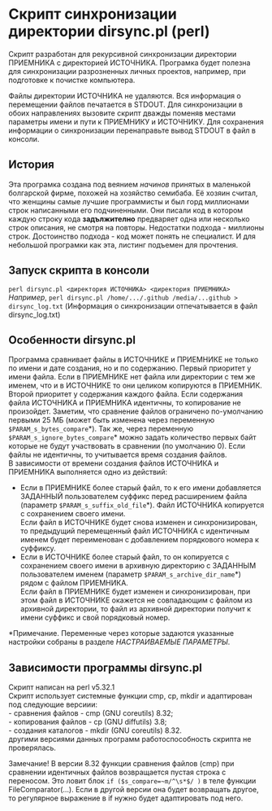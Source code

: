 
# Скрипт синхронизации директории dirsync.pl (perl)

Скрипт разработан для рекурсивной синхронизации директории ПРИЕМНИКА с директорией ИСТОЧНИКА. 
Програмка будет полезна для синхронизации разрозненных личных проектов, например, при подготовке к почистке компьютера.

Файлы директории ИСТОЧНИКА не удаляются. Вся информация о перемещении файлов печатается в STDOUT.
Для синхронизации в обоих направлениях вызовите скрипт дважды поменяв местами параметры имени и пути к ПРИЕМНИКУ и ИСТОЧНИКУ.
Для сохранения информации о синхронизации перенаправьте вывод STDOUT в файл в консоли.

## История
Эта програмка создана под веянием *начинов* принятых в маленькой болгарской фирме, похожей на хозяйство семибаба.
Её хозяин считал, что женщины самые лучшие программисты и был горд миллионами строк написанными его подчиненными. Они писали код в котором каждую строку кода **задължително** предваряет одна или несколько строк описания, не смотря на повторы. Недостатки подхода - миллионы строк.  Достоинство подхода - код может понять не специалист. И для небольшой програмки как эта, листинг подъемен для прочтения.

## Запуск скрипта в консоли
`perl dirsync.pl <директория ИСТОЧНИКА> <директория ПРИЕМНИКА>`\
*Например*, ```perl dirsync.pl /home/.../.github /media/...github > dirsync_log.txt``` (Информация о синхронизации отпечатывается в файл dirsync_log.txt)

## Особенности dirsync.pl
Программа сравнивает файлы в ИСТОЧНИКЕ и ПРИЕМНИКЕ не только по имени и дате создания, но и по содержанию.
Первый приоритет у имени файла. Если в ПРИЕМНИКЕ нет файла или директории с тем же именем, что и в ИСТОЧНИКЕ то они целиком копируются в ПРИЕМНИК.
Второй приоритет у содержания каждого файла. Если содержания файла ИСТОЧНИКА и ПРИЕМНИКА идентичны, то копирование не произойдет.
Заметим, что сравнение файлов ограничено по-умолчанию первыми 25 МБ (может быть изменена через переменную `$PARAM_s_bytes_compare`\*). Так же, через
переменную `$PARAM_s_ignore_bytes_compare`\* можно задать количество первых байт которые не будут участвовать в сравнении (по умолчанию 0). 
Если файлы не идентичны, то учитывается время создания файлов.\
В зависимости от времени создания файлов ИСТОЧНИКА и ПРИЕМНИКА выполняется одно из действий:
* Если в ПРИЕМНИКЕ более старый файл, то к его имени добавляется ЗАДАННЫЙ пользователем суффикс перед расширением файла (параметр `$PARAM_s_suffix_old_file`\*). Файл ИСТОЧНИКА копируется с сохранением своего имени.\
Если файл в ИСТОЧНИКЕ будет снова изменен и синхронизирован, 
то предыдущий перемещенный файл ИСТОЧНИКА с идентичным именем будет переименован с добавлением порядкового номера к суффиксу.
* Если в ИСТОЧНИКЕ более старый файл, то он копируется с сохранением своего имени в архивную директорию с ЗАДАННЫМ пользователем именем 
(параметр `$PARAM_s_archive_dir_name`\*) рядом с файлом ПРИЕМНИКА.\
Если файл в ПРИЕМНИКЕ будет изменен и синхронизирован, при этом файл в ИСТОЧНИКЕ окажется не совпадающим с файлом из архивной директории, 
то файл из архивной директории получит к имени суффикс и свой порядковый номер.

\*Примечание. Переменные через которые задаются указанные настройки собраны в разделе *НАСТРАИВАЕМЫЕ ПАРАМЕТРЫ*.

## Зависимости программы dirsync.pl
Скрипт написан на perl v5.32.1\
Скрипт использует системные функции cmp, cp, mkdir и адаптирован под следующие версиии:\
	- сравнения файлов - cmp (GNU coreutils) 8.32;\
	- копирования файлов - cp (GNU diffutils) 3.8;\
	- создания каталогов - mkdir (GNU coreutils) 8.32.\
 другими версиями данных программ работоспособность скрипта не проверялась.

Замечание! В версии 8.32 функции сравнения файлов (cmp) при сравнении идентичных файлов возвращается пустая строка с переносом. 
Это ловит блок `if ($s_compare=~m/^\s*$/ )` в теле функции FileComparator(…). Если в другой версии она будет возвращать другое, 
то регулярное выражение в if нужно будет адаптировать под него.
